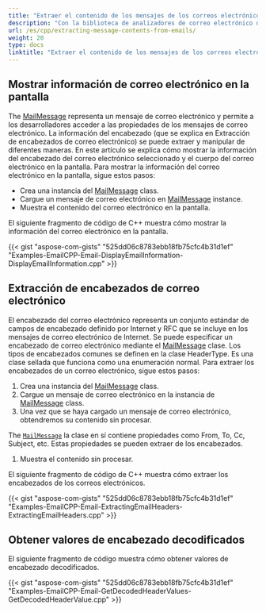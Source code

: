 ```yaml
---
title: "Extraer el contenido de los mensajes de los correos electrónicos en C++"
description: "Con la biblioteca de analizadores de correo electrónico de C++, puede acceder a las propiedades de los mensajes de correo electrónico, a la información del encabezado y manipularlos de diferentes maneras mediante programación."
url: /es/cpp/extracting-message-contents-from-emails/
weight: 20
type: docs
linktitle: "Extraer el contenido de los mensajes de los correos electrónicos"
---
```


## **Mostrar información de correo electrónico en la pantalla**
The [MailMessage](https://reference.aspose.com/email/cpp/class/aspose.email.mail_message) representa un mensaje de correo electrónico y permite a los desarrolladores acceder a las propiedades de los mensajes de correo electrónico. La información del encabezado (que se explica en Extracción de encabezados de correo electrónico) se puede extraer y manipular de diferentes maneras. En este artículo se explica cómo mostrar la información del encabezado del correo electrónico seleccionado y el cuerpo del correo electrónico en la pantalla. Para mostrar la información del correo electrónico en la pantalla, sigue estos pasos:

- Crea una instancia del [MailMessage](https://reference.aspose.com/email/cpp/class/aspose.email.mail_message) class.
- Cargue un mensaje de correo electrónico en [MailMessage](https://reference.aspose.com/email/cpp/class/aspose.email.mail_message) instance.
- Muestra el contenido del correo electrónico en la pantalla.

El siguiente fragmento de código de C++ muestra cómo mostrar la información del correo electrónico en la pantalla.

{{< gist "aspose-com-gists" "525dd06c8783ebb18fb75cfc4b31d1ef" "Examples-EmailCPP-Email-DisplayEmailInformation-DisplayEmailInformation.cpp" >}}

## **Extracción de encabezados de correo electrónico**
El encabezado del correo electrónico representa un conjunto estándar de campos de encabezado definido por Internet y RFC que se incluye en los mensajes de correo electrónico de Internet. Se puede especificar un encabezado de correo electrónico mediante el [MailMessage](https://reference.aspose.com/email/cpp/class/aspose.email.mail_message) clase. Los tipos de encabezados comunes se definen en la clase HeaderType. Es una clase sellada que funciona como una enumeración normal. Para extraer los encabezados de un correo electrónico, sigue estos pasos:

1. Crea una instancia del [MailMessage](https://reference.aspose.com/email/cpp/class/aspose.email.mail_message) class.
1. Cargue un mensaje de correo electrónico en la instancia de [MailMessage](https://reference.aspose.com/email/cpp/class/aspose.email.mail_message) class.
1. Una vez que se haya cargado un mensaje de correo electrónico, obtendremos su contenido sin procesar.

The [`MailMessage`](https://reference.aspose.com/email/cpp/class/aspose.email.mail_message) la clase en sí contiene propiedades como From, To, Cc, Subject, etc. Estas propiedades se pueden extraer de los encabezados.

1. Muestra el contenido sin procesar.

El siguiente fragmento de código de C++ muestra cómo extraer los encabezados de los correos electrónicos.

{{< gist "aspose-com-gists" "525dd06c8783ebb18fb75cfc4b31d1ef" "Examples-EmailCPP-Email-ExtractingEmailHeaders-ExtractingEmailHeaders.cpp" >}}

## **Obtener valores de encabezado decodificados**
El siguiente fragmento de código muestra cómo obtener valores de encabezado decodificados.

{{< gist "aspose-com-gists" "525dd06c8783ebb18fb75cfc4b31d1ef" "Examples-EmailCPP-Email-GetDecodedHeaderValues-GetDecodedHeaderValue.cpp" >}}
